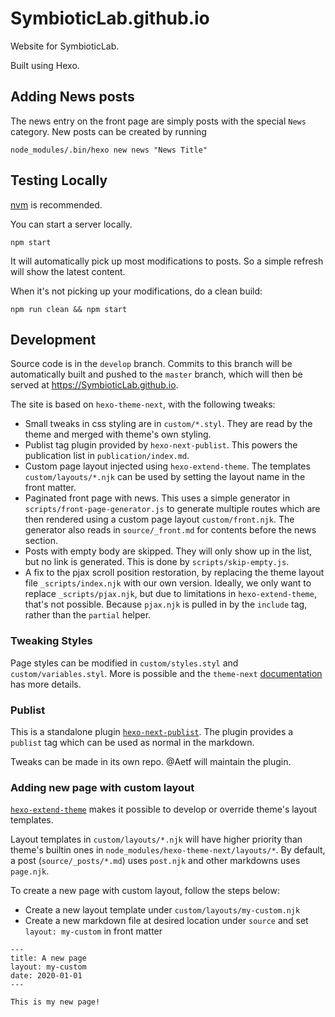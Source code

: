 # SymbioticLab.github.io

Website for SymbioticLab.

Built using Hexo.

## Adding News posts
The news entry on the front page are simply posts with the special `News` category. New posts can be created
by running
```
node_modules/.bin/hexo new news "News Title"
```

## Testing Locally
[nvm](https://github.com/nvm-sh/nvm) is recommended.

You can start a server locally.
```
npm start
```
It will automatically pick up most modifications to posts. So a simple refresh will show the latest content.

When it's not picking up your modifications, do a clean build:
```
npm run clean && npm start
```

## Development
Source code is in the `develop` branch. Commits to this branch will be automatically built and pushed to the `master` branch, which will then be served at https://SymbioticLab.github.io.

The site is based on `hexo-theme-next`, with the following tweaks:

* Small tweaks in css styling are in `custom/*.styl`. They are read by the theme and merged with theme's own styling.
* Publist tag plugin provided by `hexo-next-publist`. This powers the publication list in `publication/index.md`.
* Custom page layout injected using `hexo-extend-theme`. The templates `custom/layouts/*.njk` can be used by setting the layout name in the front matter.
* Paginated front page with news. This uses a simple generator in `scripts/front-page-generator.js` to generate multiple routes which are then
rendered using a custom page layout `custom/front.njk`. The generator also reads in `source/_front.md` for contents before the news section.
* Posts with empty body are skipped. They will only show up in the list, but no link is generated. This is done by `scripts/skip-empty.js`.
* A fix to the pjax scroll position restoration, by replacing the theme layout file `_scripts/index.njk` with our own version.
Ideally, we only want to replace `_scripts/pjax.njk`, but due to limitations in `hexo-extend-theme`, that's not possible.
Because `pjax.njk` is pulled in by the `include` tag, rather than the `partial` helper.

### Tweaking Styles
Page styles can be modified in `custom/styles.styl` and `custom/variables.styl`. More is possible and the `theme-next` [documentation](https://theme-next.js.org/docs/advanced-settings/custom-files.html) has more details.

### Publist
This is a standalone plugin [`hexo-next-publist`](https://github.com/Aetf/hexo-next-publist). The plugin provides a `publist` tag which can be used as normal
in the markdown.

Tweaks can be made in its own repo. @Aetf will maintain the plugin.

### Adding new page with custom layout
[`hexo-extend-theme`](https://github.com/jiangtj/hexo-extend-theme) makes it possible to develop or override theme's layout templates.

Layout templates in `custom/layouts/*.njk` will have higher priority than theme's builtin ones in `node_modules/hexo-theme-next/layouts/*`.
By default, a post (`source/_posts/*.md`) uses `post.njk` and other markdowns uses `page.njk`.

To create a new page with custom layout, follow the steps below:

* Create a new layout template under `custom/layouts/my-custom.njk`
* Create a new markdown file at desired location under `source` and set `layout: my-custom` in front matter
```
---
title: A new page
layout: my-custom
date: 2020-01-01
---

This is my new page!
```
